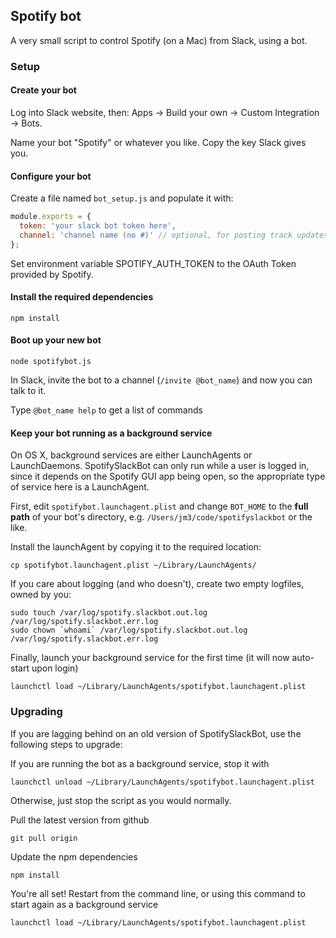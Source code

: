 ## Spotify bot

A very small script to control Spotify (on a Mac) from Slack, using a bot.

### Setup

#### Create your bot

Log into Slack website, then: Apps -> Build your own -> Custom Integration -> Bots.

Name your bot "Spotify" or whatever you like. Copy the key Slack gives you.

#### Configure your bot

Create a file named `bot_setup.js` and populate it with:

```javascript
module.exports = {
  token: 'your slack bot token here',
  channel: 'channel name (no #)' // optional, for posting track updates
};
```

Set environment variable SPOTIFY_AUTH_TOKEN to the OAuth Token provided by Spotify.

#### Install the required dependencies

    npm install

#### Boot up your new bot

    node spotifybot.js

In Slack, invite the bot to a channel (`/invite @bot_name`) and now you can talk to it.

Type `@bot_name help` to get a list of commands

#### Keep your bot running as a background service

On OS X, background services are either LaunchAgents or LaunchDaemons.
SpotifySlackBot can only run while a user is logged in, since it depends
on the Spotify GUI app being open, so the appropriate type of service
here is a LaunchAgent.

First, edit `spotifybot.launchagent.plist` and change `BOT_HOME` to
the **full path** of your bot's directory, e.g.
`/Users/jm3/code/spotifyslackbot` or the like.

Install the launchAgent by copying it to the required location:

    cp spotifybot.launchagent.plist ~/Library/LaunchAgents/

If you care about logging (and who doesn't), create two empty logfiles, owned by you:

    sudo touch /var/log/spotify.slackbot.out.log /var/log/spotify.slackbot.err.log
    sudo chown `whoami` /var/log/spotify.slackbot.out.log /var/log/spotify.slackbot.err.log

Finally, launch your background service for the first time (it will now auto-start upon login)

    launchctl load ~/Library/LaunchAgents/spotifybot.launchagent.plist


### Upgrading

If you are lagging behind on an old version of SpotifySlackBot, use the following steps to upgrade:

If you are running the bot as a background service, stop it with

    launchctl unload ~/Library/LaunchAgents/spotifybot.launchagent.plist

Otherwise, just stop the script as you would normally.

Pull the latest version from github

    git pull origin

Update the npm dependencies

    npm install

You're all set! Restart from the command line, or using this command to start again as a background service

    launchctl load ~/Library/LaunchAgents/spotifybot.launchagent.plist